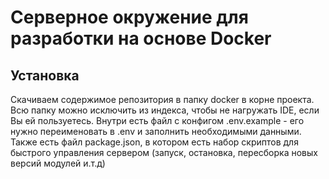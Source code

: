 # Серверное окружение для разработки на основе Docker

## Установка

Скачиваем содержимое репозитория в папку docker в корне проекта. Всю папку можно исключить из индекса, чтобы не нагружать IDE, если Вы ей пользуетесь. Внутри есть файл с конфигом .env.example - его нужно переименовать в .env и заполнить необходимыми данными. Также есть файл package.json, в котором есть набор скриптов для быстрого управления сервером (запуск, остановка, пересборка новых версий модулей и.т.д)
